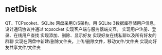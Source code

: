 # netDisk
QT、TCPscoket、SQLite
网盘采用C/S架构，用 SQLite 3数据库存储用户信息，设计通讯协议并通过 tcpsocket  实现客户端与服务器端交互。
实现用户注册、登录、在线用户查找
实现添加、删除、显示好友
实现好友在线私聊以及所有好友的群聊
实现在网盘中新建/删除文件夹，上传/删除文件，移动文件/文件夹
实现向好友共享文件/文件夹
